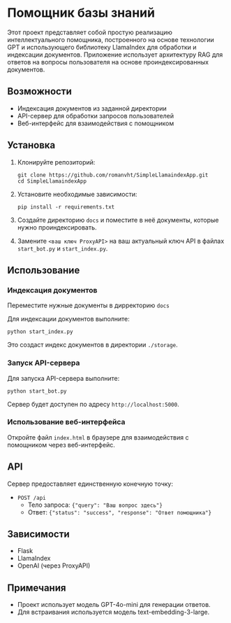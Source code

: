# Помощник базы знаний

Этот проект представляет собой простую реализацию интеллектуального помощника, построенного на основе технологии GPT и использующего библиотеку LlamaIndex для обработки и индексации документов. Приложение использует архитектуру RAG для ответов на вопросы пользователя на основе проиндексированных документов.

## Возможности

- Индексация документов из заданной директории
- API-сервер для обработки запросов пользователей
- Веб-интерфейс для взаимодействия с помощником

## Установка

1. Клонируйте репозиторий:
   ```
   git clone https://github.com/romanvht/SimpleLlamaindexApp.git
   cd SimpleLlamaindexApp
   ```

2. Установите необходимые зависимости:
   ```
   pip install -r requirements.txt
   ```

3. Создайте директорию `docs` и поместите в неё документы, которые нужно проиндексировать.

4. Замените `<ваш ключ ProxyAPI>` на ваш актуальный ключ API в файлах `start_bot.py` и `start_index.py`.

## Использование

### Индексация документов

Переместите нужные документы в дирректорию `docs`

Для индексации документов выполните:

```
python start_index.py
```

Это создаст индекс документов в директории `./storage`.

### Запуск API-сервера

Для запуска API-сервера выполните:

```
python start_bot.py
```

Сервер будет доступен по адресу `http://localhost:5000`.

### Использование веб-интерфейса

Откройте файл `index.html` в браузере для взаимодействия с помощником через веб-интерфейс.

## API

Сервер предоставляет единственную конечную точку:

- `POST /api`
  - Тело запроса: `{"query": "Ваш вопрос здесь"}`
  - Ответ: `{"status": "success", "response": "Ответ помощника"}`

## Зависимости

- Flask
- LlamaIndex
- OpenAI (через ProxyAPI)

## Примечания

- Проект использует модель GPT-4o-mini для генерации ответов.
- Для встраивания используется модель text-embedding-3-large.